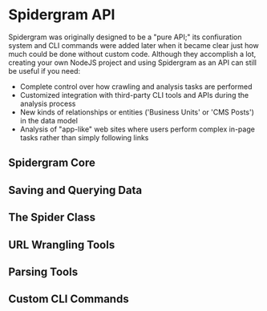 # Spidergram API

Spidergram was originally designed to be a "pure API;" its confiuration system and CLI commands were added later when it became clear just how much could be done without custom code. Although they accomplish a lot, creating your own NodeJS project and using Spidergram as an API can still be useful if you need:

- Complete control over how crawling and analysis tasks are performed
- Customized integration with third-party CLI tools and APIs during the analysis process
- New kinds of relationships or entities ('Business Units' or 'CMS Posts') in the data model
- Analysis of "app-like" web sites where users perform complex in-page tasks rather than simply following links

## Spidergram Core

## Saving and Querying Data

## The Spider Class

## URL Wrangling Tools

## Parsing Tools

## Custom CLI Commands
